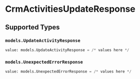 # CrmActivitiesUpdateResponse


## Supported Types

### `models.UpdateActivityResponse`

```python
value: models.UpdateActivityResponse = /* values here */
```

### `models.UnexpectedErrorResponse`

```python
value: models.UnexpectedErrorResponse = /* values here */
```

